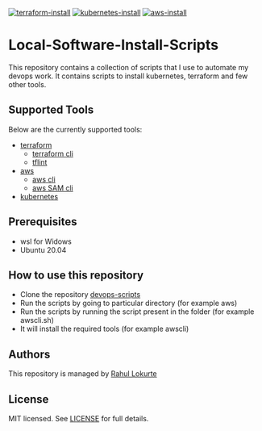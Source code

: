[![terraform-install](https://github.com/rahulmlokurte/devops-scripts/actions/workflows/terraform-install.yml/badge.svg?branch=master)](https://github.com/rahulmlokurte/devops-scripts/actions/workflows/terraform-install.yml)
[![kubernetes-install](https://github.com/rahulmlokurte/devops-scripts/actions/workflows/kubernetes-install.yaml/badge.svg?branch=master)](https://github.com/rahulmlokurte/devops-scripts/actions/workflows/kubernetes-install.yaml)
[![aws-install](https://github.com/rahulmlokurte/devops-scripts/actions/workflows/aws-install.yml/badge.svg)](https://github.com/rahulmlokurte/devops-scripts/actions/workflows/aws-install.yml)

# Local-Software-Install-Scripts

This repository contains a collection of scripts that I use to automate my devops work. It contains scripts
to install kubernetes, terraform and few other tools.

## Supported Tools

Below are the currently supported tools:

- [terraform](./terraform)
    - [terraform cli](./terraform/terraform-install.sh)
    - [tflint](./terraform/tflint.sh)
- [aws](./aws)
    - [aws cli](./aws/awscli.sh)   
    - [aws SAM cli](./aws/aws-sam-cli.sh)
- [kubernetes](./kubernetes)

## Prerequisites

- wsl for Widows
- Ubuntu 20.04

## How to use this repository

- Clone the repository [devops-scripts](https://github.com/rahulmlokurte/devops-scripts)
- Run the scripts by going to particular directory (for example aws)
- Run the scripts by running the script present in the folder (for example awscli.sh)
- It will install the required tools (for example awscli)

## Authors

This repository is managed by [Rahul Lokurte](https://github.com/rahulmlokurte)

## License

MIT licensed. See [LICENSE](LICENSE) for full details.
